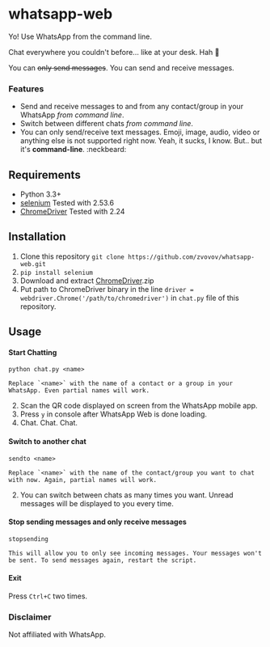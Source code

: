 # whatsapp-web

Yo! Use WhatsApp from the command line.

Chat everywhere you couldn't before... like at your desk. Hah  :frog:

You can ~~only send messages~~. You can send and receive messages.

### Features

  - Send and receive messages to and from any contact/group in your WhatsApp *from command line*.
  - Switch between different chats *from command line*.
  - You can only send/receive text messages. Emoji, image, audio, video or anything else is not supported right now. Yeah, it sucks, I know. But.. but it's **command-line**. :neckbeard:


## Requirements

- Python 3.3+
- [selenium](http://selenium-python.readthedocs.io/installation.html) Tested with 2.53.6
- [ChromeDriver](https://sites.google.com/a/chromium.org/chromedriver/downloads) Tested with 2.24


## Installation

1.  Clone this repository `git clone https://github.com/zvovov/whatsapp-web.git`  
2.  `pip install selenium`
3.  Download and extract [ChromeDriver](https://sites.google.com/a/chromium.org/chromedriver/downloads).zip
4.  Put path to ChromeDriver binary in the line `driver = webdriver.Chrome('/path/to/chromedriver')` in `chat.py` file of this repository.  

## Usage

#### Start Chatting

`python chat.py <name>`
  
    Replace `<name>` with the name of a contact or a group in your WhatsApp. Even partial names will work.
2.  Scan the QR code displayed on screen from the WhatsApp mobile app.
3.  Press `y` in console after WhatsApp Web is done loading.
4.  Chat. Chat. Chat.

#### Switch to another chat

`sendto <name>`

    Replace `<name>` with the name of the contact/group you want to chat with now. Again, partial names will work.
2.  You can switch between chats as many times you want. Unread messages will be displayed to you every time.

#### Stop sending messages and only receive messages

`stopsending`

    This will allow you to only see incoming messages. Your messages won't be sent. To send messages again, restart the script.

#### Exit

Press `Ctrl+C` two times. 


### Disclaimer

Not affiliated with WhatsApp.
